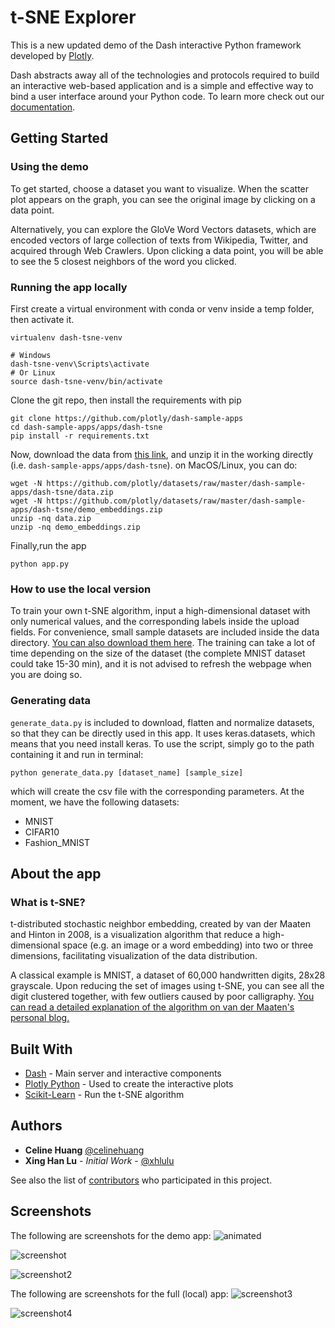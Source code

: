 # t-SNE Explorer

This is a new updated demo of the Dash interactive Python framework developed by [Plotly](https://plot.ly/).

Dash abstracts away all of the technologies and protocols required to build an interactive web-based application and is a simple and effective way to bind a user interface around your Python code. To learn more check out our [documentation](https://plot.ly/dash).

## Getting Started

### Using the demo

To get started, choose a dataset you want to visualize. When the scatter plot appears on the graph, you can see the original image by clicking on a data point.

Alternatively, you can explore the GloVe Word Vectors datasets, which are encoded vectors of large collection of texts from Wikipedia, Twitter, and acquired through Web Crawlers. Upon clicking a data point, you will be able to see the 5 closest neighbors of the word you clicked.

### Running the app locally

First create a virtual environment with conda or venv inside a temp folder, then activate it.

```
virtualenv dash-tsne-venv

# Windows
dash-tsne-venv\Scripts\activate
# Or Linux
source dash-tsne-venv/bin/activate
```

Clone the git repo, then install the requirements with pip

```
git clone https://github.com/plotly/dash-sample-apps
cd dash-sample-apps/apps/dash-tsne
pip install -r requirements.txt
```

Now, download the data from [this link](https://github.com/plotly/datasets/releases/download/v0.0.1-data/dash-tsne.zip), and unzip it in the working directly (i.e. `dash-sample-apps/apps/dash-tsne`). on MacOS/Linux, you can do:
```
wget -N https://github.com/plotly/datasets/raw/master/dash-sample-apps/dash-tsne/data.zip
wget -N https://github.com/plotly/datasets/raw/master/dash-sample-apps/dash-tsne/demo_embeddings.zip
unzip -nq data.zip
unzip -nq demo_embeddings.zip
```

Finally,run the app

```
python app.py
```

### How to use the local version

To train your own t-SNE algorithm, input a high-dimensional dataset with only numerical values, and the corresponding labels inside the upload fields. For convenience, small sample datasets are included inside the data directory. [You can also download them here](https://www.dropbox.com/sh/l79mcmlqil7w7so/AACfQhp7lUS90sZUedsqAzWOa?dl=0&lst=). The training can take a lot of time depending on the size of the dataset (the complete MNIST dataset could take 15-30 min), and it is not advised to refresh the webpage when you are doing so.

### Generating data

`generate_data.py` is included to download, flatten and normalize datasets, so that they can be directly used in this app. It uses keras.datasets, which means that you need install keras. To use the script, simply go to the path containing it and run in terminal:

`python generate_data.py [dataset_name] [sample_size]`

which will create the csv file with the corresponding parameters. At the moment, we have the following datasets:

- MNIST
- CIFAR10
- Fashion_MNIST

## About the app

### What is t-SNE?

t-distributed stochastic neighbor embedding, created by van der Maaten and Hinton in 2008, is a visualization algorithm that reduce a high-dimensional space (e.g. an image or a word embedding) into two or three dimensions, facilitating visualization of the data distribution.

A classical example is MNIST, a dataset of 60,000 handwritten digits, 28x28 grayscale. Upon reducing the set of images using t-SNE, you can see all the digit clustered together, with few outliers caused by poor calligraphy. [You can read a detailed explanation of the algorithm on van der Maaten's personal blog.](https://lvdmaaten.github.io/tsne/)

## Built With

- [Dash](https://dash.plot.ly/) - Main server and interactive components
- [Plotly Python](https://plot.ly/python/) - Used to create the interactive plots
- [Scikit-Learn](http://scikit-learn.org/stable/documentation.html) - Run the t-SNE algorithm

## Authors

- **Celine Huang** [@celinehuang](https://github.com/celinehuang)
- **Xing Han Lu** - _Initial Work_ - [@xhlulu](https://github.com/xhlulu)

See also the list of [contributors](https://github.com/plotly/dash-svm/contributors) who participated in this project.

## Screenshots

The following are screenshots for the demo app:
![animated](screenshots/dash-tsne-demo.gif)

![screenshot](screenshots/demo_screenshot_mnist.png)

![screenshot2](screenshots/demo_screenshot_twitter.png)

The following are screenshots for the full (local) app:
![screenshot3](screenshots/default_view.png)

![screenshot4](screenshots/fashion_mnist_example.png)
